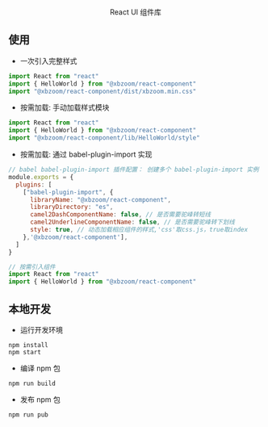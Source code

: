 <div align="center">
  React UI 组件库
</div>

## 使用

- 一次引入完整样式

```js
import React from "react"
import { HelloWorld } from "@xbzoom/react-component"
import "@xbzoom/react-component/dist/xbzoom.min.css"
```

- 按需加载: 手动加载样式模块

```js
import React from "react"
import { HelloWorld } from "@xbzoom/react-component"
import "@xbzoom/react-component/lib/HelloWorld/style"
```

- 按需加载: 通过 babel-plugin-import 实现

```js
// babel babel-plugin-import 插件配置： 创建多个 babel-plugin-import 实例
module.exports = {
  plugins: [
    ["babel-plugin-import", {
      libraryName: "@xbzoom/react-component",
      libraryDirectory: "es",
      camel2DashComponentName: false, // 是否需要驼峰转短线
      camel2UnderlineComponentName: false, // 是否需要驼峰转下划线
      style: true, // 动态加载相应组件的样式,'css'取css.js，true取index
    },'@xbzoom/react-component'],
  ]
}
```

```js
// 按需引入组件
import React from "react"
import { HelloWorld } from "@xbzoom/react-component"
```

## 本地开发

- 运行开发环境

```shell
npm install
npm start
```

- 编译 npm 包

```shell
npm run build
```

- 发布 npm 包

```shell
npm run pub
```